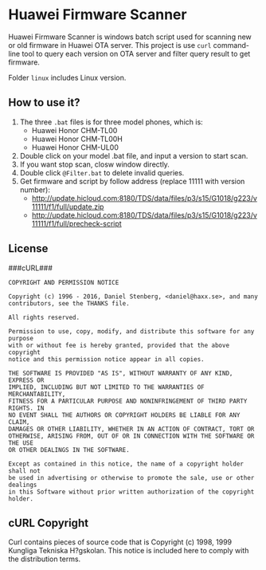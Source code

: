 Huawei Firmware Scanner
=====

Huawei Firmware Scanner is windows batch script used for scanning new or old firmware in Huawei OTA server. This project is use ```curl``` command-line tool to query each version on OTA server and filter query result to get firmware.

Folder ```linux``` includes Linux version.

How to use it?
-----

1. The three ```.bat``` files is for three model phones, which is:
    - Huawei Honor CHM-TL00
    - Huawei Honor CHM-TL00H
    - Huawei Honor CHM-UL00
2. Double click on your model .bat file, and input a version to start scan.
3. If you want stop scan, closw window directly.
4. Double click ```@Filter.bat``` to delete invalid queries.
5. Get firmware and script by follow address (replace 11111 with version number):
    - http://update.hicloud.com:8180/TDS/data/files/p3/s15/G1018/g223/v11111/f1/full/update.zip
    - http://update.hicloud.com:8180/TDS/data/files/p3/s15/G1018/g223/v11111/f1/full/precheck-script

License
-----

###cURL###
```
COPYRIGHT AND PERMISSION NOTICE

Copyright (c) 1996 - 2016, Daniel Stenberg, <daniel@haxx.se>, and many
contributors, see the THANKS file.

All rights reserved.

Permission to use, copy, modify, and distribute this software for any purpose
with or without fee is hereby granted, provided that the above copyright
notice and this permission notice appear in all copies.

THE SOFTWARE IS PROVIDED "AS IS", WITHOUT WARRANTY OF ANY KIND, EXPRESS OR
IMPLIED, INCLUDING BUT NOT LIMITED TO THE WARRANTIES OF MERCHANTABILITY,
FITNESS FOR A PARTICULAR PURPOSE AND NONINFRINGEMENT OF THIRD PARTY RIGHTS. IN
NO EVENT SHALL THE AUTHORS OR COPYRIGHT HOLDERS BE LIABLE FOR ANY CLAIM,
DAMAGES OR OTHER LIABILITY, WHETHER IN AN ACTION OF CONTRACT, TORT OR
OTHERWISE, ARISING FROM, OUT OF OR IN CONNECTION WITH THE SOFTWARE OR THE USE
OR OTHER DEALINGS IN THE SOFTWARE.

Except as contained in this notice, the name of a copyright holder shall not
be used in advertising or otherwise to promote the sale, use or other dealings
in this Software without prior written authorization of the copyright holder.
```

cURL Copyright
-----

Curl contains pieces of source code that is Copyright (c) 1998, 1999 Kungliga Tekniska H?gskolan. This notice is included here to comply with the distribution terms.